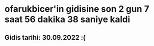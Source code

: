 # ofarukbicer'in gidisine son 2 gun 7 saat 56 dakika 38 saniye kaldi

## Gidis tarihi: 30.09.2022 :(